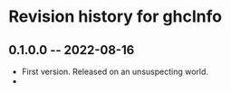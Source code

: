 # Revision history for ghcInfo

## 0.1.0.0 -- 2022-08-16

* First version. Released on an unsuspecting world.
* 
